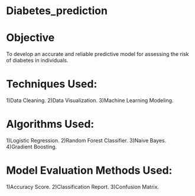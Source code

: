 # Diabetes_prediction

# Objective
To develop an accurate and reliable predictive model for assessing the risk of diabetes in individuals.

# Techniques Used:
1)Data Cleaning.
2)Data Visualization.
3)Machine Learning Modeling.

# Algorithms Used:
1)Logistic Regression.
2)Random Forest Classifier.
3)Naive Bayes.
4)Gradient Boosting.

# Model Evaluation Methods Used:
1)Accuracy Score.
2)Classification Report.
3)Confusion Matrix.
